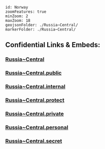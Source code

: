 

```leaflet
id: Norway
zoomFeatures: true 
minZoom: 2 
maxZoom: 18
geojsonFolder: ./Russia~Central/
markerFolder: ./Russia~Central/
```


## Confidential Links & Embeds: 

### [Russia~Central](/_Standards/Earth/Continent/Europe/Europe~East/Russia/Russia~Central.md) 

### [Russia~Central.public](/_public/Earth/Continent/Europe/Europe~East/Russia/Russia~Central.public.md) 

### [Russia~Central.internal](/_internal/Earth/Continent/Europe/Europe~East/Russia/Russia~Central.internal.md) 

### [Russia~Central.protect](/_protect/Earth/Continent/Europe/Europe~East/Russia/Russia~Central.protect.md) 

### [Russia~Central.private](/_private/Earth/Continent/Europe/Europe~East/Russia/Russia~Central.private.md) 

### [Russia~Central.personal](/_personal/Earth/Continent/Europe/Europe~East/Russia/Russia~Central.personal.md) 

### [Russia~Central.secret](/_secret/Earth/Continent/Europe/Europe~East/Russia/Russia~Central.secret.md)

